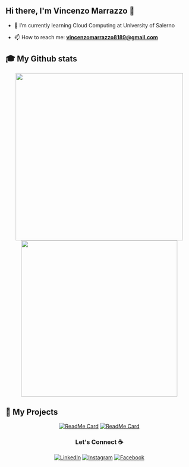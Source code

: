 
## Hi there, I'm Vincenzo Marrazzo 👋

  - 🌱 I’m currently learning Cloud Computing at University of Salerno
  
  - 📫 How to reach me: **vincenzomarrazzo8189@gmail.com**


## 🎓 My Github stats


<div align="center">
      <img alt="" width="450" src="https://github-readme-stats.vercel.app/api?username=xzan8189&theme=darcula&show_icons=true">
      <img alt="" width="420" src="https://github-readme-stats.vercel.app/api/top-langs/?username=xzan8189&theme=darcula&layout=compact">
</div>

## 🚀 My Projects

<div align="center">
  
  [![ReadMe Card](https://github-readme-stats.vercel.app/api/pin/?username=xzan8189&repo=CryptoBot&title_color=FFF&text_color=FFF&icon_color=FFF&bg_color=35,FF4C1D,9B0063)](https://github.com/xzan8189/CryptoBot)
  [![ReadMe Card](https://github-readme-stats.vercel.app/api/pin/?username=xzan8189&repo=SocialMediaAnalysis-Amici-2021-2022&title_color=FFF&text_color=FFF&icon_color=FFF&bg_color=35,FF4C1D,9B0063)](https://github.com/xzan8189/SocialMediaAnalysis-Amici-2021-2022)
</div>


<h3 align="center">Let's Connect ☕</h3>
<p align="center"> 
  <a href="https://www.linkedin.com/in/vincenzo-marrazzo-bab333228/" target="_blank"><img src="https://img.shields.io/badge/LinkedIn-%230077B5.svg?&style=flat-square&logo=linkedin&logoColor=white" alt="LinkedIn"></a>
  <a href="https://www.instagram.com/xzan8189/" target="_blank"><img src="https://img.shields.io/badge/Instagram-%23E4405F.svg?&style=flat-square&logo=instagram&logoColor=white" alt="Instagram"></a>
  <a href="https://www.facebook.com/vincenzo.marrazzo.94/" target="_blank"><img src="https://img.shields.io/badge/Facebook-%231877F2.svg?&style=flat-square&logo=facebook&logoColor=white" alt="Facebook"></a>
</p>




<!--
**xzan8189/xzan8189** is a ✨ _special_ ✨ repository because its `README.md` (this file) appears on your GitHub profile.

Here are some ideas to get you started:

- 🔭 I’m currently working on ...
- 🌱 I’m currently learning ...
- 👯 I’m looking to collaborate on ...
- 🤔 I’m looking for help with ...
- 💬 Ask me about ...
- 📫 How to reach me: ...
- 😄 Pronouns: ...
- ⚡ Fun fact: ...
-->
